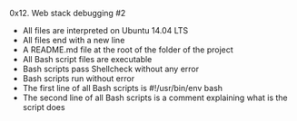 0x12. Web stack debugging #2

- All files are interpreted on Ubuntu 14.04 LTS
- All files end with a new line
- A README.md file at the root of the folder of the project
- All Bash script files are executable
- Bash scripts pass Shellcheck without any error
- Bash scripts run without error
- The first line of all Bash scripts is #!/usr/bin/env bash
- The second line of all Bash scripts is a comment explaining what is the script does
